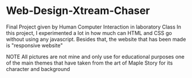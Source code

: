 # Web-Design-Xtream-Chaser
Final Project given by Human Computer Interaction in laboratory Class
In this project, I experimented a lot in how much can HTML and CSS go without using any javascript. Besides that, the website that has been made is "responsive website"

NOTE
All pictures are not mine and only use for educational purposes one of the main themes that have taken from the art of Maple Story for its character and background
